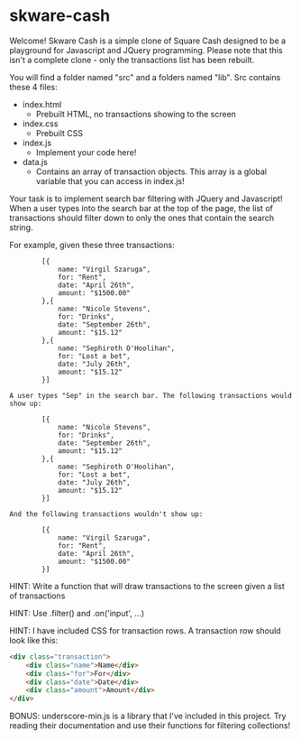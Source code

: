 # skware-cash

Welcome! Skware Cash is a simple clone of Square Cash designed to be a playground for Javascript and JQuery programming. Please note that this isn't a complete clone - only the transactions list has been rebuilt.

You will find a folder named "src" and a folders named "lib". Src contains these 4 files:

- index.html
	- Prebuilt HTML, no transactions showing to the screen
- index.css
	- Prebuilt CSS
- index.js
	- Implement your code here!
- data.js
	- Contains an array of transaction objects. This array is a global variable that you can access in index.js!

Your task is to implement search bar filtering with JQuery and Javascript! When a user types into the search bar at the top of the page, the list of transactions should filter down to only the ones that contain the search string.

For example, given these three transactions:

```
		[{
			name: "Virgil Szaruga",
			for: "Rent",
			date: "April 26th",
			amount: "$1500.00"
		},{
			name: "Nicole Stevens",
			for: "Drinks",
			date: "September 26th",
			amount: "$15.12"
		},{
			name: "Sephiroth O'Hoolihan",
			for: "Lost a bet",
			date: "July 26th",
			amount: "$15.12"
		}]
```

	A user types "Sep" in the search bar. The following transactions would show up:

```
		[{
			name: "Nicole Stevens",
			for: "Drinks",
			date: "September 26th",
			amount: "$15.12"
		},{
			name: "Sephiroth O'Hoolihan",
			for: "Lost a bet",
			date: "July 26th",
			amount: "$15.12"
		}]
```

	And the following transactions wouldn't show up:

```
		[{
			name: "Virgil Szaruga",
			for: "Rent",
			date: "April 26th",
			amount: "$1500.00"
		}]
```

HINT: Write a function that will draw transactions to the screen given a list of transactions

HINT: Use .filter() and .on('input', ...)

HINT: I have included CSS for transaction rows. A transaction row should look like this:
```html
<div class="transaction">
	<div class="name">Name</div>
	<div class="for">For</div>
	<div class="date">Date</div>
	<div class="amount">Amount</div>
</div>
```

BONUS: underscore-min.js is a library that I've included in this project. Try reading their documentation and use their functions for filtering collections!
